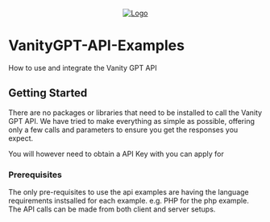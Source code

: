 <!-- PROJECT LOGO -->
<br />
<div align="center">
  <a href="https://github.com/Brooder-Tech/VanityGPT-API-Examples">
    <img src="https://cdn.brooder.tech/vgpt/github.png" alt="Logo" \>
  </a>
</div>

# VanityGPT-API-Examples
How to use and integrate the Vanity GPT API

<!-- GETTING STARTED -->
## Getting Started

There are no packages or libraries that need to be installed to call the Vanity GPT API. 
We have tried to make everything as simple as possible, offering only a few calls and parameters to ensure you get the responses you expect.

You will however need to obtain a API Key with you can apply for <a href="https://api.vanitygpt.com/" alt="" target="_blank"></a>


### Prerequisites

The only pre-requisites to use the api examples are having the language requirements instsalled for each example. e.g. PHP for the php example.
The API calls can be made from both client and server setups.

